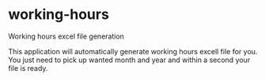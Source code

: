 working-hours
=============

Working hours excel file generation

This application will automatically generate working hours excell file for you. You just need to pick up wanted month and year and within a second your file is ready.
